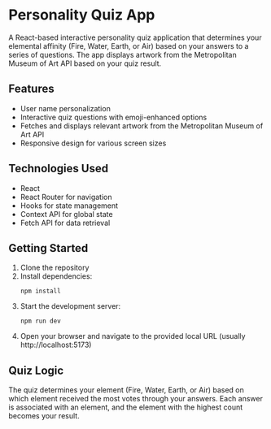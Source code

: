 # Personality Quiz App

A React-based interactive personality quiz application that determines your elemental affinity (Fire, Water, Earth, or Air) based on your answers to a series of questions. The app displays artwork from the Metropolitan Museum of Art API based on your quiz result.

## Features

- User name personalization
- Interactive quiz questions with emoji-enhanced options
- Fetches and displays relevant artwork from the Metropolitan Museum of Art API
- Responsive design for various screen sizes

## Technologies Used

- React
- React Router for navigation
- Hooks for state management
- Context API for global state
- Fetch API for data retrieval

## Getting Started

1. Clone the repository
2. Install dependencies:
   ```
   npm install
   ```
3. Start the development server:
   ```
   npm run dev
   ```
4. Open your browser and navigate to the provided local URL (usually http://localhost:5173)

## Quiz Logic

The quiz determines your element (Fire, Water, Earth, or Air) based on which element received the most votes through your answers. Each answer is associated with an element, and the element with the highest count becomes your result.
